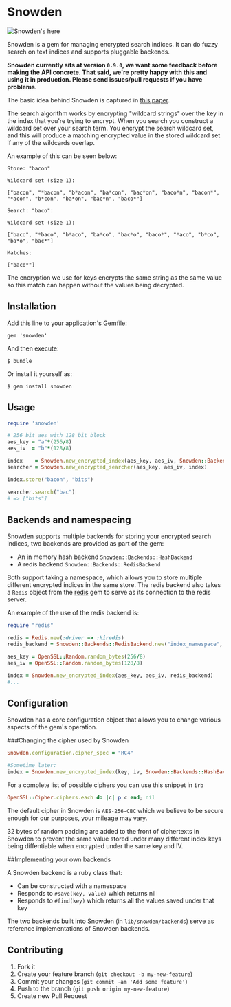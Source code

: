 # Snowden

![Snowden's here](http://i.qkme.me/3uyzco.jpg)

Snowden is a gem for managing encrypted search indices. It can do fuzzy search
on text indices and supports pluggable backends.

**Snowden currently sits at version `0.9.0`, we want some feedback before
making the API concrete. That said, we're pretty happy with this and using it
in production. Please send issues/pull requests if you have problems.**

The basic idea behind Snowden is captured in
[this paper](http://www.cs.cityu.edu.hk/~congwang/papers/INFOCOM10-search.pdf).

The search algorithm works by encrypting "wildcard strings" over the key in
the index that you're trying to encrypt. When you search you construct a wildcard
set over your search term. You encrypt the search wildcard set, and this
will produce a matching encrypted value in the stored wildcard set if any
of the wildcards overlap.

An example of this can be seen below:

```
Store: "bacon"

Wildcard set (size 1):

["bacon", "*bacon", "b*acon", "ba*con", "bac*on", "baco*n", "bacon*", "*acon", "b*con", "ba*on", "bac*n", "baco*"]

Search: "baco":

Wildcard set (size 1):

["baco", "*baco", "b*aco", "ba*co", "bac*o", "baco*", "*aco", "b*co", "ba*o", "bac*"]

Matches:

["baco*"]
```

The encryption we use for keys encrypts the same string as the same value
so this match can happen without the values being decrypted.


## Installation

Add this line to your application's Gemfile:

    gem 'snowden'

And then execute:

    $ bundle

Or install it yourself as:

    $ gem install snowden

## Usage

```ruby
require 'snowden'

# 256 bit aes with 128 bit block
aes_key = "a"*(256/8)
aes_iv  = "b"*(128/8)

index    = Snowden.new_encrypted_index(aes_key, aes_iv, Snowden::Backends::HashBackend.new)
searcher = Snowden.new_encrypted_searcher(aes_key, aes_iv, index)

index.store("bacon", "bits")

searcher.search("bac")
# => ["bits"]
```

## Backends and namespacing

Snowden supports multiple backends for storing your encrypted search indices,
two backends are provided as part of the gem:

* An in memory hash backend `Snowden::Backends::HashBackend`
* A redis backend `Snowden::Backends::RedisBackend`

Both support taking a namespace, which allows you to store multiple different
encrypted indices in the same store. The redis backend also takes a
`Redis` object from the [redis](https://github.com/redis/redis-rb) gem to serve
as its connection to the redis server.

An example of the use of the redis backend is:

```ruby
require "redis"

redis = Redis.new(:driver => :hiredis)
redis_backend = Snowden::Backends::RedisBackend.new("index_namespace", redis)

aes_key = OpenSSL::Random.random_bytes(256/8)
aes_iv = OpenSSL::Random.random_bytes(128/8)

index = Snowden.new_encrypted_index(aes_key, aes_iv, redis_backend)
#...
```


## Configuration

Snowden has a core configuration object that allows you to change various
aspects of the gem's operation.

###Changing the cipher used by Snowden

```ruby
Snowden.configuration.cipher_spec = "RC4"

#Sometime later:
index = Snowden.new_encrypted_index(key, iv, Snowden::Backends::HashBackend.new)
```

For a complete list of possible ciphers you can use this snippet in `irb`

```ruby
OpenSSL::Cipher.ciphers.each do |c| p c end; nil
```

The default cipher in Snowden is `AES-256-CBC` which we believe to be secure
enough for our purposes, your mileage may vary.

32 bytes of random padding are added to the front of ciphertexts in Snowden to
prevent the same value stored under many different index keys being
diffentiable when encrypted under the same key and IV.

##Implementing your own backends

A Snowden backend is a ruby class that:

* Can be constructed with a namespace
* Responds to `#save(key, value)` which returns nil
* Responds to `#find(key)` which returns all the values saved under that key

The two backends built into Snowden (in `lib/snowden/backends`) serve as
reference implementations of Snowden backends.

## Contributing

1. Fork it
2. Create your feature branch (`git checkout -b my-new-feature`)
3. Commit your changes (`git commit -am 'Add some feature'`)
4. Push to the branch (`git push origin my-new-feature`)
5. Create new Pull Request
